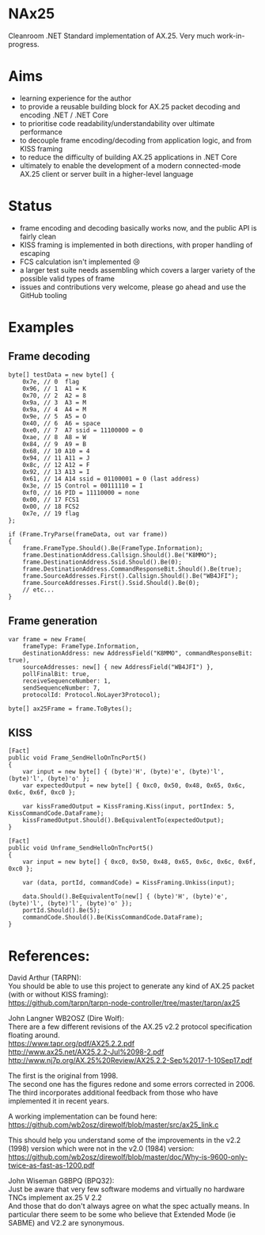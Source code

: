# NAx25
Cleanroom .NET Standard implementation of AX.25. Very much work-in-progress.

# Aims
- learning experience for the author
- to provide a reusable building block for AX.25 packet decoding and encoding .NET / .NET Core
- to prioritise code readability/understandability over ultimate performance
- to decouple frame encoding/decoding from application logic, and from KISS framing
- to reduce the difficulty of building AX.25 applications in .NET Core
- ultimately to enable the development of a modern connected-mode AX.25 client or server built in a higher-level language

# Status
- frame encoding and decoding basically works now, and the public API is fairly clean
- KISS framing is implemented in both directions, with proper handling of escaping
- FCS calculation isn't implemented :cry:
- a larger test suite needs assembling which covers a larger variety of the possible valid types of frame
- issues and contributions very welcome, please go ahead and use the GitHub tooling

# Examples
## Frame decoding
```
byte[] testData = new byte[] {
    0x7e, // 0  flag
    0x96, // 1  A1 = K
    0x70, // 2  A2 = 8
    0x9a, // 3  A3 = M
    0x9a, // 4  A4 = M
    0x9e, // 5  A5 = O
    0x40, // 6  A6 = space
    0xe0, // 7  A7 ssid = 11100000 = 0
    0xae, // 8  A8 = W
    0x84, // 9  A9 = B
    0x68, // 10 A10 = 4
    0x94, // 11 A11 = J
    0x8c, // 12 A12 = F
    0x92, // 13 A13 = I
    0x61, // 14 A14 ssid = 01100001 = 0 (last address)
    0x3e, // 15 Control = 00111110 = I
    0xf0, // 16 PID = 11110000 = none
    0x00, // 17 FCS1
    0x00, // 18 FCS2
    0x7e, // 19 flag
};

if (Frame.TryParse(frameData, out var frame))
{
    frame.FrameType.Should().Be(FrameType.Information);
    frame.DestinationAddress.Callsign.Should().Be("K8MMO");
    frame.DestinationAddress.Ssid.Should().Be(0);
    frame.DestinationAddress.CommandResponseBit.Should().Be(true);
    frame.SourceAddresses.First().Callsign.Should().Be("WB4JFI");
    frame.SourceAddresses.First().Ssid.Should().Be(0);
    // etc...
}
```

## Frame generation
```
var frame = new Frame(
    frameType: FrameType.Information,
    destinationAddress: new AddressField("K8MMO", commandResponseBit: true),
    sourceAddresses: new[] { new AddressField("WB4JFI") },
    pollFinalBit: true,
    receiveSequenceNumber: 1,
    sendSequenceNumber: 7,
    protocolId: Protocol.NoLayer3Protocol);

byte[] ax25Frame = frame.ToBytes();
```

## KISS
```
[Fact]
public void Frame_SendHelloOnTncPort5()
{
    var input = new byte[] { (byte)'H', (byte)'e', (byte)'l', (byte)'l', (byte)'o' };
    var expectedOutput = new byte[] { 0xc0, 0x50, 0x48, 0x65, 0x6c, 0x6c, 0x6f, 0xc0 };

    var kissFramedOutput = KissFraming.Kiss(input, portIndex: 5, KissCommandCode.DataFrame);
    kissFramedOutput.Should().BeEquivalentTo(expectedOutput);
}

[Fact]
public void Unframe_SendHelloOnTncPort5()
{
    var input = new byte[] { 0xc0, 0x50, 0x48, 0x65, 0x6c, 0x6c, 0x6f, 0xc0 };
            
    var (data, portId, commandCode) = KissFraming.Unkiss(input);

    data.Should().BeEquivalentTo(new[] { (byte)'H', (byte)'e', (byte)'l', (byte)'l', (byte)'o' });
    portId.Should().Be(5);
    commandCode.Should().Be(KissCommandCode.DataFrame);
}
```

# References:
David Arthur (TARPN):  
You should be able to use this project to generate any kind of AX.25 packet (with or without KISS framing):  
https://github.com/tarpn/tarpn-node-controller/tree/master/tarpn/ax25  

John Langner WB2OSZ (Dire Wolf):  
There are a few different revisions of the AX.25 v2.2 protocol specification floating around.  
https://www.tapr.org/pdf/AX25.2.2.pdf  
http://www.ax25.net/AX25.2.2-Jul%2098-2.pdf  
http://www.nj7p.org/AX.25%20Review/AX25.2.2-Sep%2017-1-10Sep17.pdf  

The first is the original from 1998.  
The second one has the figures redone and some errors corrected in 2006.  
The third incorporates additional feedback from those who have implemented it in recent years.  

A working implementation can be found here:  
https://github.com/wb2osz/direwolf/blob/master/src/ax25_link.c  
 
This should help you understand some of the improvements in the v2.2 (1998) version which were not in the v2.0 (1984) version:  
https://github.com/wb2osz/direwolf/blob/master/doc/Why-is-9600-only-twice-as-fast-as-1200.pdf  

John Wiseman G8BPQ (BPQ32):  
Just be aware that very few software modems and virtually no hardware TNCs implement ax.25 V 2.2  
And those that do don't always agree on what the spec actually means. In particular there seem to be some who believe that Extended Mode (ie SABME) and V2.2 are synonymous.  


